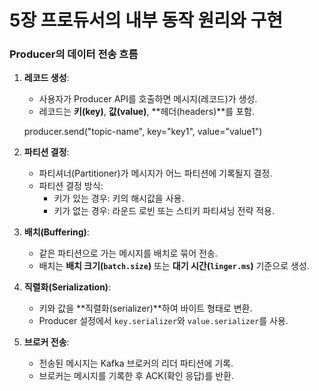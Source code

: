 # 5장 프로듀서의 내부 동작 원리와 구현

### **Producer의 데이터 전송 흐름**

1. **레코드 생성**:
    - 사용자가 Producer API를 호출하면 메시지(레코드)가 생성.
    - 레코드는 **키(key)**, **값(value)**, **헤더(headers)**를 포함.
    
    producer.send("topic-name", key="key1", value="value1")
    
2. **파티션 결정**:
    - 파티셔너(Partitioner)가 메시지가 어느 파티션에 기록될지 결정.
    - 파티션 결정 방식:
        - 키가 있는 경우: 키의 해시값을 사용.
        - 키가 없는 경우: 라운드 로빈 또는 스티키 파티셔닝 전략 적용.
3. **배치(Buffering)**:
    - 같은 파티션으로 가는 메시지를 배치로 묶어 전송.
    - 배치는 **배치 크기(`batch.size`)** 또는 **대기 시간(`linger.ms`)** 기준으로 생성.
4. **직렬화(Serialization)**:
    - 키와 값을 **직렬화(serializer)**하여 바이트 형태로 변환.
    - Producer 설정에서 `key.serializer`와 `value.serializer`를 사용.
5. **브로커 전송**:
    - 전송된 메시지는 Kafka 브로커의 리더 파티션에 기록.
    - 브로커는 메시지를 기록한 후 ACK(확인 응답)를 반환.
